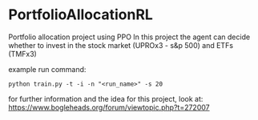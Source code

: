 # PortfolioAllocationRL
Portfolio allocation project using PPO
In this project the agent can decide whether to invest in the stock market (UPROx3 - s&p 500) and ETFs (TMFx3)

example run command:
```
python train.py -t -i -n "<run_name>" -s 20
```

for further information and the idea for this project, look at:
https://www.bogleheads.org/forum/viewtopic.php?t=272007 
